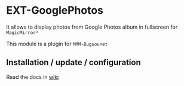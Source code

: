 # EXT-GooglePhotos

It allows to display photos from Google Photos album in fullscreen for `MagicMirror²`

This module is a plugin for `MMM-Bugsounet`

## Installation / update / configuration

Read the docs in [wiki](https://github.com/bugsounet/MMM-Bugsounet/wiki/EXT%E2%80%90GooglePhotos)
